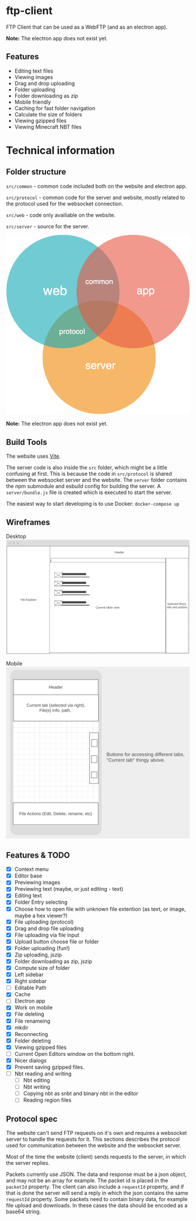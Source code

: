 # ftp-client
FTP Client that can be used as a WebFTP (and as an electron app).

**Note:** The electron app does not exist yet.

## Features
- Editing text files
- Viewing images
- Drag and drop uploading
- Folder uploading
- Folder downloading as zip
- Mobile friendly
- Caching for fast folder navigation
- Calculate the size of folders
- Viewing gzipped files
- Viewing Minecraft NBT files

# Technical information

## Folder structure

`src/common` - common code included both on the website and electron app.

`src/protocol` - common code for the server and website, mostly related to the protocol used for the websocket connection.

`src/web` - code only availiable on the website.

`src/server` - source for the server.

![folders](./img/folders.png)

**Note:** The electron app does not exist yet.

## Build Tools

The website uses [Vite](https://vitejs.dev/).

The server code is also inside the `src` folder, which might be a little confusing at first. This is because the code in `src/protocol` is shared between the websocket server and the website. The `server` folder contains the npm submodule and esbuild config for building the server. A `server/bundle.js` file is created which is executed to start the server.

The easiest way to start developing is to use Docker: `docker-compose up`

## Wireframes
Desktop
![Desktop](./img/desktop.png)

Mobile
![Mobile](./img/mobile.png)

## Features & TODO
- [x] Context menu
- [x] Editor base
- [x] Previewing images
- [x] Previewing text (maybe, or just editing - text)
- [x] Editing text
- [x] Folder Entry selecting
- [x] Choose how to open file with unknown file extention (as text, or image, maybe a hex viewer?)
- [x] File uploading (protocol)
- [x] Drag and drop file uploading
- [x] File uploading via file input
- [x] Upload button choose file or folder
- [x] Folder uploading (fun!)
- [x] Zip uploading, jszip
- [x] Folder downloading as zip, jszip
- [x] Compute size of folder
- [x] Left sidebar
- [x] Right sidebar
- [ ] Editable Path
- [x] Cache
- [ ] Electron app
- [x] Work on mobile
- [x] File deleting
- [x] File renameing
- [x] mkdir
- [x] Reconnecting
- [x] Folder deleting
- [x] Viewing gzipped files
- [ ] Current Open Editors window on the bottom right.
- [x] Nicer dialogs
- [x] Prevent saving gzipped files.
- [ ] Nbt reading and writing
    - [ ] Nbt editing
    - [ ] Nbt writing
    - [ ] Copying nbt as snbt and binary nbt in the editor
    - [ ] Reading region files

## Protocol spec

The website can't send FTP requests on it's own and requires a websocket server to handle the requests for it. This sections describes the protocol used for communication between the website and the websocket server.

Most of the time the website (client) sends requests to the server, in which the server replies.

Packets currently use JSON. The data and response must be a json object, and may not be an array for example. The packet id is placed in the `packetId` property. The client can also include a `requestId` property, and if that is done the server will send a reply in which the json contains the same `requestId` property. Some packets need to contain binary data, for example file upload and downloads. In these cases the data should be encoded as a base64 string.